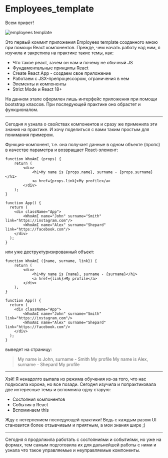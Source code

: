 # Employees_template

Всем привет!

![employees template](screenshot.PNG)

Это первый коммит приложения Employees template созданного мною при помощи React компонентов. Прежде, чем начать работу над ним, я изучила и закрепила на практике такие темы, как:

- Что такое реакт, зачем он нам и почему не обычный JS
- Фундаментальные принципы React
- Create React App - создаем свое приложение
- Работаем с JSX-препроцессором, ограничения в нем
- Элементы и компоненты
- Strict Mode и React 18+

На данном этапе оформлен лишь интерфейс приложения при помощи bootstrap классов. При последующей практике оно обрастет и функционалом.

***

Сегодня я узнала о свойствах компонентов и сразу же применила эти знания на практике. И хочу поделиться с вами таким простым для понимания примером.

Функция-компонент, т.е. она получает данные в одном объекте (пропс) в качестве параметра и возвращает React-элемент:

```
function WhoAmI (props) {
    return (
        <div>
            <h1>My name is {props.name}, surname - {props.surname}</h1>
            <a href={props.link}>My profile</a>
        </div>
    );
}

function App() {
  return (
    <div className="App">
        <WhoAmI name="John" surname="Smith" link="https://instagram.com"/>
        <WhoAmI name="Alex" surname="Shepard" link="https://facebook.com"/>
    </div>
  );
}
```
или уже деструктуризированный объект:

```
function WhoAmI ({name, surname, link}) {
    return (
        <div>
            <h1>My name is {name}, surname - {surname}</h1>
            <a href={link}>My profile</a>
        </div>
    );
}

function App() {
  return (
    <div className="App">
        <WhoAmI name="John" surname="Smith" link="https://instagram.com"/>
        <WhoAmI name="Alex" surname="Shepard" link="https://facebook.com"/>
    </div>
  );
}
```

выведет на страницу:

> My name is John, surname - Smith
        My profile
My name is Alex, surname - Shepard
        My profile


***

Хэй! Я ненадолго выпала из режима обучения из-за того, что нас подкосила корона, но все позади. Сегодня изучила и попрактиковала две интересные темы и вспомнила одну старую:

- Состояния компонентов
- События в React
- Вспоминаем this

Жду с нетерпением последующей практики! Ведь с каждым разом UI становится более отзывчивым и приятным, а мои знания шире ;)

***

Сегодня я продолжила работать с состояниями и событиями, но уже на формах, тем самым подготовила их для дальнейшей работы с ними и узнала что такое управляемые и неуправляемые компоненты.